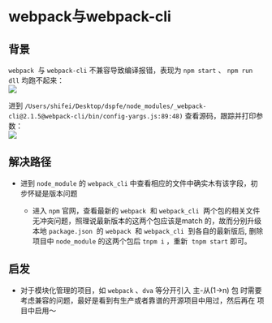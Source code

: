 # webpack与webpack-cli

<a name="uvkwvs"></a>
## [](#uvkwvs)背景
`webpack`  与 `webpack-cli` 不兼容导致编译报错，表现为 `npm start` 、 `npm run dll` 均跑不起来：<br />![](https://cdn.nlark.com/lark/0/2018/png/15078/1537868041567-93e0f501-90cf-44d8-995a-ebae846f0c3b.png#width=747)

进到 `/Users/shifei/Desktop/dspfe/node_modules/_webpack-cli@2.1.5@webpack-cli/bin/config-yargs.js:89:48)` 查看源码，跟踪并打印参数：<br />![](https://cdn.nlark.com/lark/0/2018/png/15078/1537868219285-a63f5418-9fed-41f5-a406-d01646e4b2cc.png#width=400)

<a name="sm2fdq"></a>
## [](#sm2fdq)解决路径
* 进到 `node_module` 的 `webpack_cli` 中查看相应的文件中确实木有该字段，初步怀疑是版本问题

  * 进入 `npm` 官网，查看最新的 `webpack`  和 `webpack_cli`  两个包的相关文件无冲突问题，照理说最新版本的这两个包应该是match 的，故而分别升级本地 `package.json`  的 `webpack`  和 `webpack_cli`  到各自的最新版后, 删除项目中 `node_module` 的这两个包后 `tnpm i` ，重新  `tnpm start` 即可。

<a name="oldydy"></a>
## [](#oldydy)启发
* 对于模块化管理的项目，如 `webpack` 、`dva` 等分开引入 主-从(1->n) 包 时需要考虑兼容的问题，最好是看到有生产或者靠谱的开源项目中用过，然后再在 项目中启用～
